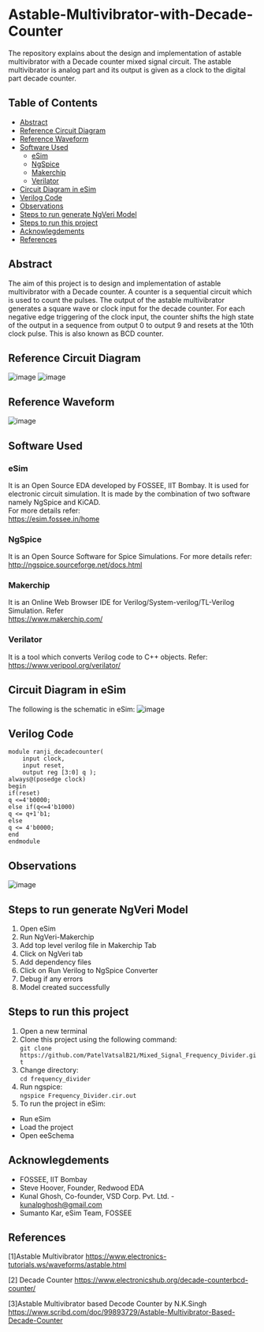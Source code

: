 # Astable-Multivibrator-with-Decade-Counter
The repository explains about the design and implementation of astable multivibrator with a Decade counter mixed signal circuit. The astable multivibrator is analog part and its output is given as a clock to the digital part decade counter.

## Table of Contents
- [Abstract](#abstract)
- [Reference Circuit Diagram](#reference-circuit-diagram)
- [Reference Waveform](#reference-waveform)
- [Software Used](#software-used)
  * [eSim](#esim)
  * [NgSpice](#ngspice)
  * [Makerchip](#makerchip)
  * [Verilator](#verilator)
- [Circuit Diagram in eSim](#circuit-diagram-in-esim)
- [Verilog Code](#verilog-code)
- [Observations](#observations)
- [Steps to run generate NgVeri Model](#steps-to-run-generate-ngveri-model)
- [Steps to run this project](#steps-to-run-this-project)
- [Acknowlegdements](#acknowlegdements)
- [References](#references)

## Abstract
The aim of this project is to design and implementation of astable multivibrator with a Decade counter. A counter is a sequential circuit which is used to count the pulses. The output of the astable multivibrator generates a square wave or clock input for the decade counter. For each negative edge triggering of the clock input, the counter shifts the high state of the output in a sequence from output 0 to output 9 and resets at the 10th clock pulse. This is also known as BCD counter.

## Reference Circuit Diagram
![image](https://github.com/Ranji1226/Astable-Multivibrator-with-Decade-Counter/blob/main/Reference%20diagram/IMG20220228204722.jpg)
![image](https://github.com/Ranji1226/Astable-Multivibrator-with-Decade-Counter/blob/main/Reference%20diagram/IMG20220228204730.jpg)
## Reference Waveform
![image](https://github.com/Ranji1226/Astable-Multivibrator-with-Decade-Counter/blob/main/Reference%20diagram/IMG20220228204743.jpg)

## Software Used
### eSim
It is an Open Source EDA developed by FOSSEE, IIT Bombay. It is used for electronic circuit simulation. It is made by the combination of two software namely NgSpice and KiCAD.
</br>
For more details refer:
</br>
https://esim.fossee.in/home
### NgSpice
It is an Open Source Software for Spice Simulations. For more details refer:
</br>
http://ngspice.sourceforge.net/docs.html
### Makerchip
It is an Online Web Browser IDE for Verilog/System-verilog/TL-Verilog Simulation. Refer
</br> https://www.makerchip.com/
### Verilator
It is a tool which converts Verilog code to C++ objects. Refer:
https://www.veripool.org/verilator/

## Circuit Diagram in eSim
The following is the schematic in eSim:
![image](https://github.com/Ranji1226/Astable-Multivibrator-with-Decade-Counter/blob/main/Simulations/Screenshot%202022-03-09%20234017.png)

## Verilog Code
```
module ranji_decadecounter(
    input clock,
    input reset,
    output reg [3:0] q );
always@(posedge clock)
begin
if(reset)
q <=4'b0000;
else if(q<=4'b1000)
q <= q+1'b1;
else
q <= 4'b0000;
end
endmodule

```
## Observations
![image](https://github.com/Ranji1226/Astable-Multivibrator-with-Decade-Counter/blob/main/Simulations/Screenshot%202022-03-09%20234035.png)

## Steps to run generate NgVeri Model
1. Open eSim
2. Run NgVeri-Makerchip 
3. Add top level verilog file in Makerchip Tab
4. Click on NgVeri tab
5. Add dependency files
6. Click on Run Verilog to NgSpice Converter
7. Debug if any errors
8. Model created successfully

## Steps to run this project
1. Open a new terminal
2. Clone this project using the following command:</br>
```git clone https://github.com/PatelVatsalB21/Mixed_Signal_Frequency_Divider.git ```</br>
3. Change directory:</br>
```cd frequency_divider```</br>
4. Run ngspice:</br>
```ngspice Frequency_Divider.cir.out```</br>
5. To run the project in eSim:

  - Run eSim</br>
  - Load the project</br>
  - Open eeSchema</br>

## Acknowlegdements
- FOSSEE, IIT Bombay
- Steve Hoover, Founder, Redwood EDA
- Kunal Ghosh, Co-founder, VSD Corp. Pvt. Ltd. - kunalpghosh@gmail.com
- Sumanto Kar, eSim Team, FOSSEE

## References
[1]Astable Multivibrator https://www.electronics-tutorials.ws/waveforms/astable.html

[2] Decade Counter https://www.electronicshub.org/decade-counterbcd-counter/ 

[3]Astable Multivibrator based Decode Counter by N.K.Singh https://www.scribd.com/doc/99893729/Astable-Multivibrator-Based-Decade-Counter
